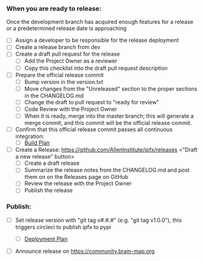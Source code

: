 ### When you are ready to release:
Once the development branch has acquired enough features for a release 
or a predetermined release date is approaching

- [ ] Assign a developer to be responsible for the release deployment
- [ ] Create a release branch from dev
- [ ] Create a draft pull request for the release
  - [ ] Add the Project Owner as a reviewer
  - [ ] Copy this checklist into the draft pull request description
- [ ] Prepare the official release commit
  - [ ] Bump version in the version.txt
  - [ ] Move changes from the "Unreleased" section to the proper sections in the CHANGELOG.md
  - [ ] Change the draft to pull request to "ready for review"
  - [ ] Code Review with the Project Owner
  - [ ] When it is ready, merge into the master branch; this will generate a merge commit, and this commit will be the official release commit.
- [ ] Confirm that this official release commit passes all continuous integration:
  - [ ] [Build Plan](http://bamboo.corp.alleninstitute.org/browse/IFR-AAG)
- [ ] Create a Release: https://github.com/AllenInstitute/ipfx/releases <"Draft a new release" button>
  - [ ] Create a draft release
  - [ ] Summarize the release notes from the CHANGELOG.md and post them on on the Releases page on GitHub 
  - [ ] Review the release with the Project Owner
  - [ ] Publish the release

### Publish:

- [ ] Set release version with "git tag v#.#.#" (e.g. "git tag v1.0.0"), this triggers circleci to publish ipfx to pypi
  - [ ] [Deployment Plan](http://bamboo.corp.alleninstitute.org/deploy/viewDeploymentProjectEnvironments.action?id=164855841)
- [ ] Announce release on https://community.brain-map.org


